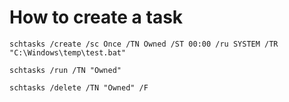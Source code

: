 
# How to create a task

```
schtasks /create /sc Once /TN Owned /ST 00:00 /ru SYSTEM /TR "C:\Windows\temp\test.bat"
```

```
schtasks /run /TN "Owned"
```

```
schtasks /delete /TN "Owned" /F
```